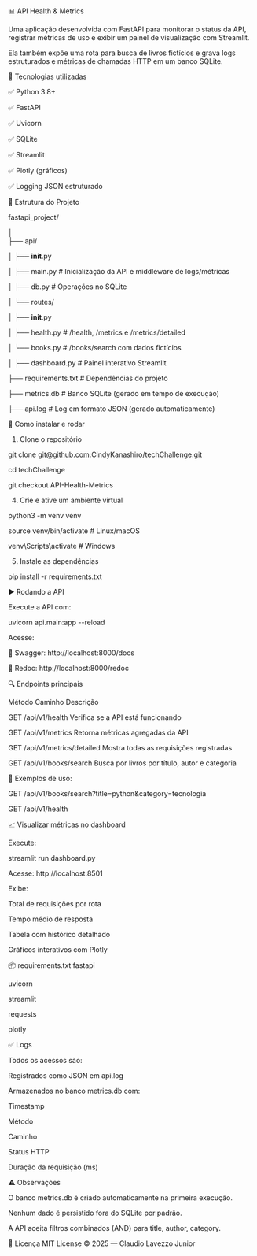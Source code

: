 📊 API Health & Metrics

Uma aplicação desenvolvida com FastAPI para monitorar o status da API, registrar métricas de uso e exibir um painel de visualização com Streamlit.

Ela também expõe uma rota para busca de livros fictícios e grava logs estruturados e métricas de chamadas HTTP em um banco SQLite.

🔧 Tecnologias utilizadas

✅ Python 3.8+

✅ FastAPI

✅ Uvicorn

✅ SQLite

✅ Streamlit

✅ Plotly (gráficos)

✅ Logging JSON estruturado

📁 Estrutura do Projeto

fastapi_project/

│                                                   
├── api/

│   ├── __init__.py

│   ├── main.py             # Inicialização da API e middleware de logs/métricas

│   ├── db.py               # Operações no SQLite

│   └── routes/

│       ├── __init__.py

│       ├── health.py       # /health, /metrics e /metrics/detailed

│       └── books.py        # /books/search com dados fictícios

│
├── dashboard.py            # Painel interativo Streamlit

├── requirements.txt        # Dependências do projeto

├── metrics.db              # Banco SQLite (gerado em tempo de execução)

├── api.log                 # Log em formato JSON (gerado automaticamente)

🚀 Como instalar e rodar

1. Clone o repositório
   
git clone git@github.com:CindyKanashiro/techChallenge.git

cd techChallenge

git checkout API-Health-Metrics

4. Crie e ative um ambiente virtual

python3 -m venv venv

source venv/bin/activate     # Linux/macOS

venv\Scripts\activate        # Windows

5. Instale as dependências

pip install -r requirements.txt

▶️ Rodando a API

Execute a API com:

uvicorn api.main:app --reload

Acesse:

📘 Swagger: http://localhost:8000/docs

📘 Redoc: http://localhost:8000/redoc

🔍 Endpoints principais

Método	Caminho	Descrição

GET	/api/v1/health	Verifica se a API está funcionando

GET	/api/v1/metrics	Retorna métricas agregadas da API

GET	/api/v1/metrics/detailed	Mostra todas as requisições registradas

GET	/api/v1/books/search	Busca por livros por título, autor e categoria

📌 Exemplos de uso:

GET /api/v1/books/search?title=python&category=tecnologia

GET /api/v1/health

📈 Visualizar métricas no dashboard

Execute:

streamlit run dashboard.py

Acesse: http://localhost:8501

Exibe:

Total de requisições por rota

Tempo médio de resposta

Tabela com histórico detalhado

Gráficos interativos com Plotly

📦 requirements.txt
fastapi

uvicorn

streamlit

requests

plotly

✅ Logs

Todos os acessos são:

Registrados como JSON em api.log

Armazenados no banco metrics.db com:

Timestamp

Método

Caminho

Status HTTP

Duração da requisição (ms)

⚠️ Observações

O banco metrics.db é criado automaticamente na primeira execução.

Nenhum dado é persistido fora do SQLite por padrão.

A API aceita filtros combinados (AND) para title, author, category.

📜 Licença
MIT License © 2025 — Claudio Lavezzo Junior

